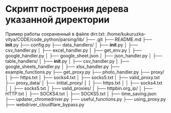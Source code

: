 # Скрипт построения дерева указанной директории
Пример работы сохраненный в файле dirr.txt:
/home/kukuruzka-vitya/CODE/code_python/parsing/lib/
├── .git
├── README.md
├── __init__.py
├── config.py
├── data_handlers/
│   ├── __init__.py
│   ├── csv_handler.py
│   ├── excel_handler.py
│   ├── get_env.py
│   ├── google_handler.py
│   ├── google_sheet.json
│   ├── json_handler.py
│   ├── table_handlers/
│       ├── __init__.py
│       ├── csv_handler.py
│       ├── google_sheets_handler.py
│       ├── xlsx_handler.py
├── example_functions.py
├── get_proxy.py
├── photo_handler.py
├── proxy/
│   ├── https.txt
│   ├── socks4.txt
│   ├── socks5.txt
│   ├── valid_proxy.txt
├── proxy_data/
│   ├── initial_proxy/
│   │   ├── https.txt
│   │   ├── socks4.txt
│   │   ├── socks5.txt
│   ├── valid_proxies/
│       ├── httpbin.org_ip/
│           ├── HTTP.txt
│           ├── SOCKS4.txt
│           ├── SOCKS5.txt
│           ├── time_saving.json
├── updater_chromedriver.py
├── useful_functions.py
├── using_proxy.py
├── webdriver_cloudflare_bypass.py
